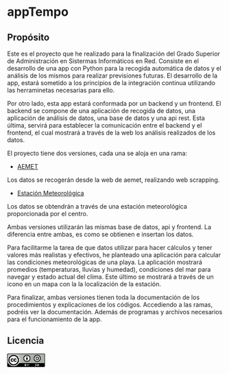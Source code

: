 # appTempo

## Propósito

Este es el proyecto que he realizado para la finalización del Grado Superior de Administración en Sistermas Informáticos en Red. Consiste en el desarrollo de una app con Python para la recogida automática de datos y el análisis de los mismos para realizar previsiones futuras. El desarrollo de la app, estará sometido a los principios
de la integración continua utilizando las herraminetas necesarias para ello.

Por otro lado, esta app estará conformada por un backend y un frontend. El backend se compone de una aplicación de recogida de datos, una aplicación de análisis de datos, una base de datos y una api rest. Esta última, servirá para
establecer la comunicación entre el backend y el frontend, el cual mostrará a través de la web los análisis realizados de los datos.

 El proyecto tiene dos versiones, cada una se aloja en una rama:

- [AEMET](https://github.com/rubenamadoc/App_proyecto/tree/aemet)

Los datos se recogerán desde la web de aemet, realizando web scrapping.

- [Estación Meteorológica](https://github.com/rubenamadoc/App_proyecto/tree/estacion_meteo)

Los datos se obtendrán a través de una estación meteorológica proporcionada por el centro.

Ambas versiones utilizarán las mismas base de datos, api y frontend. La diferencia entre ambas, es como se obtienen e insertan los datos.

Para facilitarme la tarea de que datos utilizar para hacer cálculos y tener valores más realistas y efectivos, he planteado una aplicación para calcular las condiciones meteorológicas de una playa. La aplicación mostrará promedios (temperaturas, lluvias y humedad), condiciones del mar para navegar y estado actual del clima. Este último se mostrará a través de un icono en un mapa con la la localización de la estación.

Para finalizar, ambas versiones tienen toda la documentación de los procedimientos y explicaciones de los códigos. Accediendo a las ramas, podréis ver la documentación. Además de programas y archivos necesarios para el funcionamiento de la app.

## Licencia

![](licencia.png)